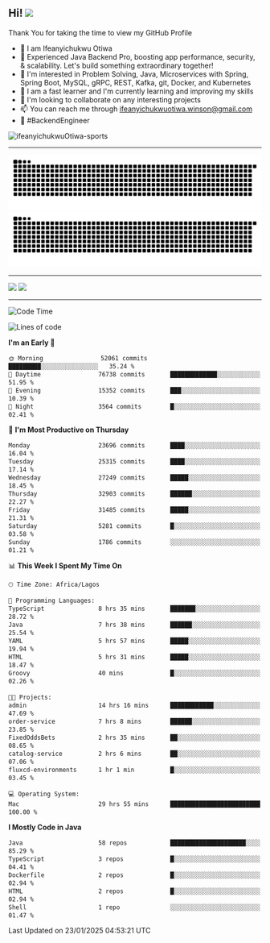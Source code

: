 <!-- BLOG-POST-LIST:START --><!-- BLOG-POST-LIST:END -->

## Hi! <img src="https://media.giphy.com/media/hvRJCLFzcasrR4ia7z/giphy.gif" width="4%"> 

Thank You for taking the time to view my GitHub Profile

- 👋 I am Ifeanyichukwu Otiwa
- 🚀 Experienced Java Backend Pro, boosting app performance, security, & scalability. Let's build something extraordinary together!
- 👀 I'm interested in Problem Solving, Java, Microservices with Spring, Spring Boot, MySQL, gRPC, REST, Kafka, git, Docker, and Kubernetes
- 🌱 I am a fast learner and I'm currently learning and improving my skills
- 💞️ I'm looking to collaborate on any interesting projects
- 📫 You can reach me through ifeanyichukwuotiwa.winson@gmail.com
- 🚀 #BackendEngineer

<p align="left" marginTop="10px"> <img src="https://komarev.com/ghpvc/?username=ifeanyichukwuOtiwa-sports&label=Profile%20views&color=0e75b6&style=for-the-badge" alt="ifeanyichukwuOtiwa-sports" /> </p>

***

<!--🐍📈SNAKEGRAPH / 🌐WEBSITE: https://github.com/Platane/snk -->
![github contribution grid snake animation](https://raw.githubusercontent.com/ifeanyichukwuOtiwa-sports/ifeanyichukwuOtiwa-sports/output/github-contribution-grid-snake-dark.svg#gh-dark-mode-only)![github contribution grid snake animation](https://raw.githubusercontent.com/ifeanyichukwuOtiwa-sports/ifeanyichukwuOtiwa-sports/output/github-contribution-grid-snake.svg#gh-light-mode-only)

***

<p float="left">
  <img float="left" src="https://github-readme-stats.vercel.app/api?username=ifeanyichukwuOtiwa-sports&count_private=true&include_all_commits=true&theme=react&show_icons=true" />
  <img float="right" src="https://github-readme-stats.vercel.app/api/top-langs/?username=ifeanyichukwuOtiwa-sports&layout=compact&show_icons=true&theme=react" /> 
</p>

***



<!--START_SECTION:waka-->
![Code Time](http://img.shields.io/badge/Code%20Time-3%2C365%20hrs%2037%20mins-blue)

![Lines of code](https://img.shields.io/badge/From%20Hello%20World%20I%27ve%20Written-37.1%20million%20lines%20of%20code-blue)

**I'm an Early 🐤** 

```text
🌞 Morning                52061 commits       █████████░░░░░░░░░░░░░░░░   35.24 % 
🌆 Daytime                76738 commits       █████████████░░░░░░░░░░░░   51.95 % 
🌃 Evening                15352 commits       ███░░░░░░░░░░░░░░░░░░░░░░   10.39 % 
🌙 Night                  3564 commits        █░░░░░░░░░░░░░░░░░░░░░░░░   02.41 % 
```
📅 **I'm Most Productive on Thursday** 

```text
Monday                   23696 commits       ████░░░░░░░░░░░░░░░░░░░░░   16.04 % 
Tuesday                  25315 commits       ████░░░░░░░░░░░░░░░░░░░░░   17.14 % 
Wednesday                27249 commits       █████░░░░░░░░░░░░░░░░░░░░   18.45 % 
Thursday                 32903 commits       ██████░░░░░░░░░░░░░░░░░░░   22.27 % 
Friday                   31485 commits       █████░░░░░░░░░░░░░░░░░░░░   21.31 % 
Saturday                 5281 commits        █░░░░░░░░░░░░░░░░░░░░░░░░   03.58 % 
Sunday                   1786 commits        ░░░░░░░░░░░░░░░░░░░░░░░░░   01.21 % 
```


📊 **This Week I Spent My Time On** 

```text
🕑︎ Time Zone: Africa/Lagos

💬 Programming Languages: 
TypeScript               8 hrs 35 mins       ███████░░░░░░░░░░░░░░░░░░   28.72 % 
Java                     7 hrs 38 mins       ██████░░░░░░░░░░░░░░░░░░░   25.54 % 
YAML                     5 hrs 57 mins       █████░░░░░░░░░░░░░░░░░░░░   19.94 % 
HTML                     5 hrs 31 mins       █████░░░░░░░░░░░░░░░░░░░░   18.47 % 
Groovy                   40 mins             █░░░░░░░░░░░░░░░░░░░░░░░░   02.26 % 

🐱‍💻 Projects: 
admin                    14 hrs 16 mins      ████████████░░░░░░░░░░░░░   47.69 % 
order-service            7 hrs 8 mins        ██████░░░░░░░░░░░░░░░░░░░   23.85 % 
FixedOddsBets            2 hrs 35 mins       ██░░░░░░░░░░░░░░░░░░░░░░░   08.65 % 
catalog-service          2 hrs 6 mins        ██░░░░░░░░░░░░░░░░░░░░░░░   07.06 % 
fluxcd-environments      1 hr 1 min          █░░░░░░░░░░░░░░░░░░░░░░░░   03.45 % 

💻 Operating System: 
Mac                      29 hrs 55 mins      █████████████████████████   100.00 % 
```

**I Mostly Code in Java** 

```text
Java                     58 repos            █████████████████████░░░░   85.29 % 
TypeScript               3 repos             █░░░░░░░░░░░░░░░░░░░░░░░░   04.41 % 
Dockerfile               2 repos             █░░░░░░░░░░░░░░░░░░░░░░░░   02.94 % 
HTML                     2 repos             █░░░░░░░░░░░░░░░░░░░░░░░░   02.94 % 
Shell                    1 repo              ░░░░░░░░░░░░░░░░░░░░░░░░░   01.47 % 
```




 Last Updated on 23/01/2025 04:53:21 UTC
<!--END_SECTION:waka-->

<!--
<p align="center">
![trophy](https://github-profile-trophy.vercel.app/?username=ifeanyichukwuOtiwa-sports&theme=onedark) (https://github.com/ryo-ma/github-profile-trophy)
</p>
-->

<!---
ifeanyi-otiwa/ifeanyi-otiwa is a ✨ special ✨ repository because its `README.md` (this file) appears on your GitHub profile.
You can click the Preview link to take a look at your changes.
--->
